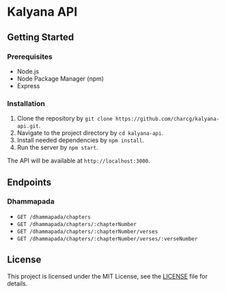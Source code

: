 # Kalyana API

## Getting Started

### Prerequisites

- Node.js
- Node Package Manager (npm)
- Express

### Installation

1. Clone the repository by `git clone https://github.com/charcg/kalyana-api.git`.
2. Navigate to the project directory by `cd kalyana-api`.
3. Install needed dependencies by `npm install`.
4. Run the server by `npm start`.

The API will be available at `http://localhost:3000`.

## Endpoints

### Dhammapada

- `GET /dhammapada/chapters`
- `GET /dhammapada/chapters/:chapterNumber`
- `GET /dhammapada/chapters/:chapterNumber/verses`
- `GET /dhammapada/chapters/:chapterNumber/verses/:verseNumber`

## License

This project is licensed under the MIT License, see the [LICENSE](LICENSE) file for details.